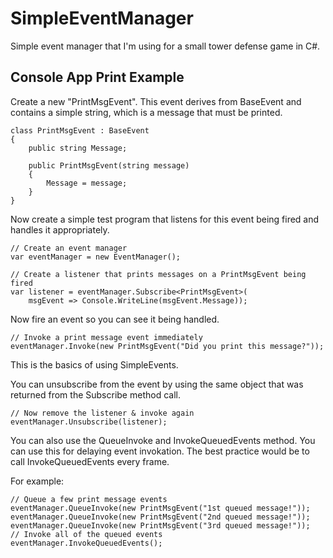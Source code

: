 # SimpleEventManager
Simple event manager that I'm using for a small tower defense game in C#.

## Console App Print Example

Create a new "PrintMsgEvent". This event derives from BaseEvent and contains a simple string, which is a message that must be printed.

```
class PrintMsgEvent : BaseEvent
{
    public string Message;

    public PrintMsgEvent(string message)
    {
        Message = message;
    }
}
```

Now create a simple test program that listens for this event being fired and handles it appropriately.

```
// Create an event manager
var eventManager = new EventManager();

// Create a listener that prints messages on a PrintMsgEvent being fired
var listener = eventManager.Subscribe<PrintMsgEvent>(
    msgEvent => Console.WriteLine(msgEvent.Message));
```

Now fire an event so you can see it being handled.

```
// Invoke a print message event immediately
eventManager.Invoke(new PrintMsgEvent("Did you print this message?"));
```

This is the basics of using SimpleEvents. 

You can unsubscribe from the event by using the same object that was returned from the Subscribe method call.

```
// Now remove the listener & invoke again
eventManager.Unsubscribe(listener);
```

You can also use the QueueInvoke and InvokeQueuedEvents method. You can use this for delaying event invokation. The best practice would be to call InvokeQueuedEvents every frame. 

For example:

```
// Queue a few print message events
eventManager.QueueInvoke(new PrintMsgEvent("1st queued message!"));
eventManager.QueueInvoke(new PrintMsgEvent("2nd queued message!"));
eventManager.QueueInvoke(new PrintMsgEvent("3rd queued message!"));
// Invoke all of the queued events
eventManager.InvokeQueuedEvents();
```
